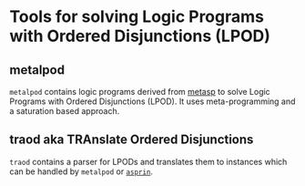 # Tools for solving Logic Programs with Ordered Disjunctions (LPOD)

## metalpod
`metalpod` contains logic programs derived from
[metasp](http://potassco.sourceforge.net/labs.html#metasp) to solve Logic
Programs with Ordered Disjunctions (LPOD). It uses meta-programming and a
saturation based approach.

## traod aka TRAnslate Ordered Disjunctions
`traod` contains a parser for LPODs and translates them to instances which can
be handled by `metalpod` or
[`asprin`](http://potassco.sourceforge.net/labs.html#asprin).
